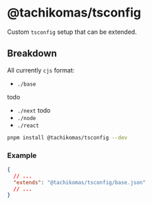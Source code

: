 # @tachikomas/tsconfig

Custom `tsconfig` setup that can be extended.

## Breakdown

All currently `cjs` format:

- `./base`

todo

- `./next` todo
- `./node`
- `./react`

```sh
pnpm install @tachikomas/tsconfig --dev
```

### Example

```json
{
  // ...
  "extends": "@tachikomas/tsconfig/base.json"
  // ...
}
```
